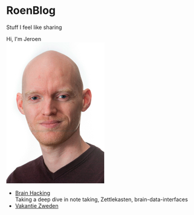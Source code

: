 # RoenBlog
Stuff I feel like sharing

Hi, I'm Jeroen  
![thatsme](/jeroen_informeel2.jpg)


* [Brain Hacking](/SecondBrain/Second_Brain_Exploration.md)  
    Taking a deep dive in note taking, Zettlekasten, brain-data-interfaces
* [Vakantie Zweden](/VakantieZweden/Vakantie_Zweden_2024.md)  


